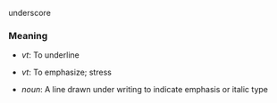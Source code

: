 underscore
### Meaning
+ _vt_: To underline
+ _vt_: To emphasize; stress

+ _noun_: A line drawn under writing to indicate emphasis or italic type

